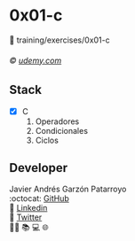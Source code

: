 # 0x01-c
:open_file_folder: training/exercises/0x01-c

###### :copyright: [udemy.com](https://www.udemy.com/course-dashboard-redirect/?course_id=675742)

## Stack
* [x] C
  1. Operadores
  2. Condicionales
  3. Ciclos

## Developer
Javier Andrés Garzón Patarroyo  
:octocat: [GitHub](https://github.com/javierandresgp/)  
:link: [Linkedin](https://www.linkedin.com/in/javierandresgp/)  
:link: [Twitter](https://twitter.com/javierandresgp0)  
:man_technologist: :books: :computer: :globe_with_meridians:
